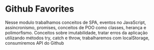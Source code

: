# Github Favorites
Nesse modulo trabalhamos conceitos de SPA, eventos no JavaScript, assincronismo, promises, conceitos de POO como classes, herança e polimorfismo. Conceitos sobre imutabilidade, tratar erros da aplicação utilizando métodos try, catch e throw, trabalharemos com localStorage, consumiremos API do Github
